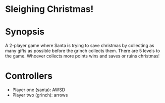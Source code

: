 # Sleighing Christmas!
# Synopsis
A 2-player game where Santa is trying to save christmas by collecting as many gifts as possible before the grinch collects them. There are 5 levels to the game. Whoever collects more points wins and saves or ruins christmas! 
# Controllers
- Player one (santa): AWSD
- Player two (grinch): arrows





